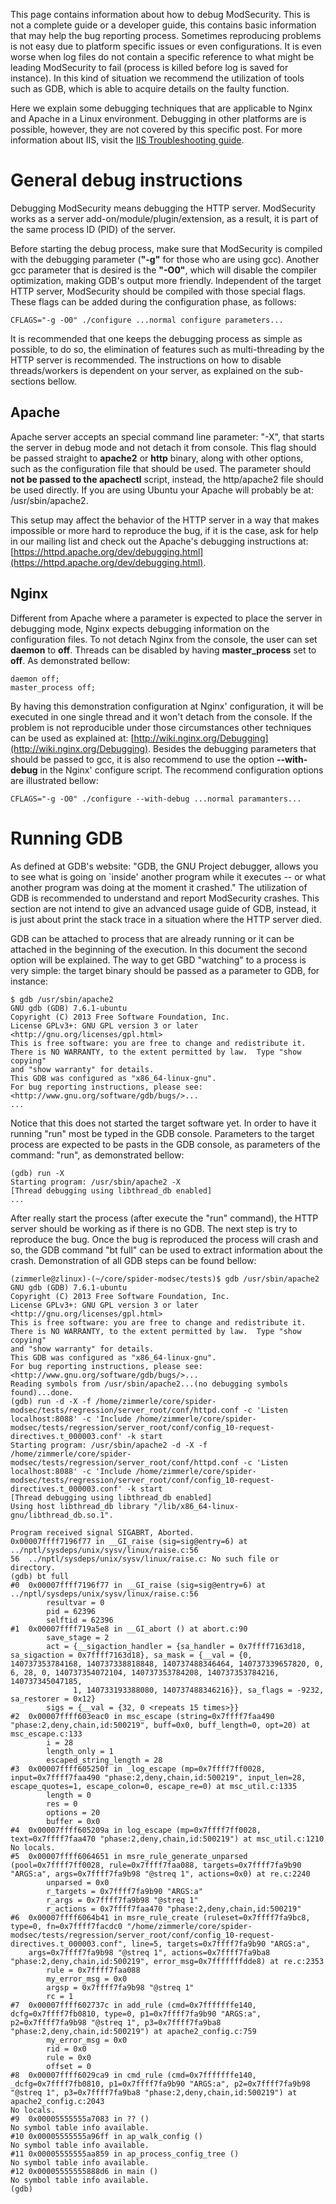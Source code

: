 This page contains information about how to debug ModSecurity. This is not a complete guide or a developer guide, this contains basic information that may help the bug reporting process. Sometimes reproducing problems is not easy due to platform specific issues or even configurations. It is even worse when log files do not contain a specific reference to what might be leading ModSecurity to fail (process is killed before log is saved for instance). In this kind of situation we recommend the utilization of tools such as GDB, which is able to acquire details on the faulty function. 

Here we explain some debugging techniques that are applicable to Nginx and Apache in a Linux environment. Debugging in other platforms are is possible, however, they are not covered by this specific post. For more information about IIS, visit the [IIS Troubleshooting guide](https://github.com/SpiderLabs/ModSecurity/wiki/IIS-Troubleshooting). 

# General debug instructions

Debugging ModSecurity means debugging the HTTP server. ModSecurity works as a server add-on/module/plugin/extension, as a result, it is part of the same process ID (PID) of the server.

Before starting the debug process, make sure that ModSecurity is compiled with the debugging parameter (**"-g"** for those who are using gcc). Another gcc parameter that is desired is the **"-O0"**, which will disable the compiler optimization, making GDB's output more friendly. Independent of the target HTTP server, ModSecurity should be compiled with those special flags. These flags can be added during the configuration phase, as follows:

```
CFLAGS="-g -O0" ./configure ...normal configure parameters...
```

It is recommended that one keeps the debugging process as simple as possible, to do so, the elimination of features such as multi-threading by the HTTP server is recommended. The instructions on how to disable threads/workers is dependent on your server, as explained on the sub-sections bellow.

## Apache

Apache server accepts an special command line parameter: "-X", that starts the server in debug mode and not detach it from console. This flag should be passed straight to **apache2** or **http** binary, along with other options, such as the configuration file that should be used. The parameter should **not be passed to the apachectl** script, instead, the http/apache2 file should be used directly. If you are using Ubuntu your Apache will probably be at: /usr/sbin/apache2.

This setup may affect the behavior of the HTTP server in a way that makes impossible or more hard to reproduce the bug, if it is the case, ask for help in our mailing list and check out the Apache's debugging instructions at: [https://httpd.apache.org/dev/debugging.html](https://httpd.apache.org/dev/debugging.html).

## Nginx

Different from Apache where a parameter is expected to place the server in debugging mode, Nginx expects debugging information on the configuration files. To not detach Nginx from the console, the user can set **daemon** to **off**. Threads can be disabled by having **master_process** set to **off**. As demonstrated bellow:

```
daemon off;
master_process off;
```

By having this demonstration configuration at Nginx' configuration, it will be executed in one single thread and it won't detach from the console. If the problem is not reproducible under those circumstances other techniques can be used as explained at: [http://wiki.nginx.org/Debugging](http://wiki.nginx.org/Debugging). Besides the debugging parameters that should be passed to gcc, it is also recommend to use the option **--with-debug** in the Nginx' configure script. The recommend configuration options are illustrated bellow:

```
CFLAGS="-g -O0" ./configure --with-debug ...normal paramanters...
```

# Running GDB

As defined at GDB's website: "GDB, the GNU Project debugger, allows you to see what is going on `inside' another program while it executes -- or what another program was doing at the moment it crashed." The utilization of GDB is recommended to understand and report ModSecurity crashes. This section are not intend to give an advanced usage guide of GDB, instead, it is just about print the stack trace in a situation where the HTTP server died.

GDB can be attached to process that are already running or it can be attached in the beginning of the execution. In this document the second option will be explained. The way to get GBD "watching" to a process is very simple: the target binary should be passed as a parameter to GDB, for instance:

```
$ gdb /usr/sbin/apache2
GNU gdb (GDB) 7.6.1-ubuntu
Copyright (C) 2013 Free Software Foundation, Inc.
License GPLv3+: GNU GPL version 3 or later <http://gnu.org/licenses/gpl.html>
This is free software: you are free to change and redistribute it.
There is NO WARRANTY, to the extent permitted by law.  Type "show copying"
and "show warranty" for details.
This GDB was configured as "x86_64-linux-gnu".
For bug reporting instructions, please see:
<http://www.gnu.org/software/gdb/bugs/>...
...
```

Notice that this does not started the target software yet. In order to have it running "run" most be typed in the GDB console. Parameters to the target process are expected to be pasts in the GDB console, as parameters of the command: "run", as demonstrated bellow:

```
(gdb) run -X
Starting program: /usr/sbin/apache2 -X
[Thread debugging using libthread_db enabled]
...
```

After really start the process (after execute the "run" command), the HTTP server should be working as if there is no GDB. The next step is try to reproduce the bug. Once the bug is reproduced the process will crash and so, the GDB command "bt full" can be used to extract information about the crash. Demonstration of all GDB steps can be found bellow:

```
(zimmerle@zlinux)-(~/core/spider-modsec/tests)$ gdb /usr/sbin/apache2
GNU gdb (GDB) 7.6.1-ubuntu
Copyright (C) 2013 Free Software Foundation, Inc.
License GPLv3+: GNU GPL version 3 or later <http://gnu.org/licenses/gpl.html>
This is free software: you are free to change and redistribute it.
There is NO WARRANTY, to the extent permitted by law.  Type "show copying"
and "show warranty" for details.
This GDB was configured as "x86_64-linux-gnu".
For bug reporting instructions, please see:
<http://www.gnu.org/software/gdb/bugs/>...
Reading symbols from /usr/sbin/apache2...(no debugging symbols found)...done.
(gdb) run -d -X -f /home/zimmerle/core/spider-modsec/tests/regression/server_root/conf/httpd.conf -c 'Listen localhost:8088' -c 'Include /home/zimmerle/core/spider-modsec/tests/regression/server_root/conf/config_10-request-directives.t_000003.conf' -k start
Starting program: /usr/sbin/apache2 -d -X -f /home/zimmerle/core/spider-modsec/tests/regression/server_root/conf/httpd.conf -c 'Listen localhost:8088' -c 'Include /home/zimmerle/core/spider-modsec/tests/regression/server_root/conf/config_10-request-directives.t_000003.conf' -k start
[Thread debugging using libthread_db enabled]
Using host libthread_db library "/lib/x86_64-linux-gnu/libthread_db.so.1".

Program received signal SIGABRT, Aborted.
0x00007ffff7196f77 in __GI_raise (sig=sig@entry=6) at ../nptl/sysdeps/unix/sysv/linux/raise.c:56
56	../nptl/sysdeps/unix/sysv/linux/raise.c: No such file or directory.
(gdb) bt full
#0  0x00007ffff7196f77 in __GI_raise (sig=sig@entry=6) at ../nptl/sysdeps/unix/sysv/linux/raise.c:56
        resultvar = 0
        pid = 62396
        selftid = 62396
#1  0x00007ffff719a5e8 in __GI_abort () at abort.c:90
        save_stage = 2
        act = {__sigaction_handler = {sa_handler = 0x7ffff7163d18, sa_sigaction = 0x7ffff7163d18}, sa_mask = {__val = {0, 140737353784168, 140737338818848, 140737488346464, 140737339657820, 0, 6, 28, 0, 140737354072104, 140737353784208, 140737353784216, 140737345047185,
              1, 140733193388080, 140737488346216}}, sa_flags = -9232, sa_restorer = 0x12}
        sigs = {__val = {32, 0 <repeats 15 times>}}
#2  0x00007ffff603eac0 in msc_escape (string=0x7ffff7faa490 "phase:2,deny,chain,id:500219", buff=0x0, buff_length=0, opt=20) at msc_escape.c:133
        i = 28
        length_only = 1
        escaped_string_length = 28
#3  0x00007ffff605250f in _log_escape (mp=0x7ffff7ff0028, input=0x7ffff7faa490 "phase:2,deny,chain,id:500219", input_len=28, escape_quotes=1, escape_colon=0, escape_re=0) at msc_util.c:1335
        length = 0
        res = 0
        options = 20
        buffer = 0x0
#4  0x00007ffff605209a in log_escape (mp=0x7ffff7ff0028, text=0x7ffff7faa470 "phase:2,deny,chain,id:500219") at msc_util.c:1210
No locals.
#5  0x00007ffff6064651 in msre_rule_generate_unparsed (pool=0x7ffff7ff0028, rule=0x7ffff7faa088, targets=0x7ffff7fa9b90 "ARGS:a", args=0x7ffff7fa9b98 "@streq 1", actions=0x0) at re.c:2240
        unparsed = 0x0
        r_targets = 0x7ffff7fa9b90 "ARGS:a"
        r_args = 0x7ffff7fa9b98 "@streq 1"
        r_actions = 0x7ffff7faa470 "phase:2,deny,chain,id:500219"
#6  0x00007ffff6064b41 in msre_rule_create (ruleset=0x7ffff7fa9bc8, type=0, fn=0x7ffff7facdc0 "/home/zimmerle/core/spider-modsec/tests/regression/server_root/conf/config_10-request-directives.t_000003.conf", line=5, targets=0x7ffff7fa9b90 "ARGS:a",
    args=0x7ffff7fa9b98 "@streq 1", actions=0x7ffff7fa9ba8 "phase:2,deny,chain,id:500219", error_msg=0x7fffffffdde8) at re.c:2353
        rule = 0x7ffff7faa088
        my_error_msg = 0x0
        argsp = 0x7ffff7fa9b98 "@streq 1"
        rc = 1
#7  0x00007ffff602737c in add_rule (cmd=0x7fffffffe140, dcfg=0x7ffff7fb0810, type=0, p1=0x7ffff7fa9b90 "ARGS:a", p2=0x7ffff7fa9b98 "@streq 1", p3=0x7ffff7fa9ba8 "phase:2,deny,chain,id:500219") at apache2_config.c:759
        my_error_msg = 0x0
        rid = 0x0
        rule = 0x0
        offset = 0
#8  0x00007ffff6029ca9 in cmd_rule (cmd=0x7fffffffe140, _dcfg=0x7ffff7fb0810, p1=0x7ffff7fa9b90 "ARGS:a", p2=0x7ffff7fa9b98 "@streq 1", p3=0x7ffff7fa9ba8 "phase:2,deny,chain,id:500219") at apache2_config.c:2043
No locals.
#9  0x00005555555a7083 in ?? ()
No symbol table info available.
#10 0x00005555555a96ff in ap_walk_config ()
No symbol table info available.
#11 0x00005555555aa859 in ap_process_config_tree ()
No symbol table info available.
#12 0x00005555555888d6 in main ()
No symbol table info available.
(gdb)
```

